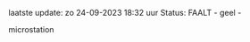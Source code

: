 laatste update: 
zo 24-09-2023 18:32   uur 
Status: FAALT - geel - 
<div class="service Y">microstation</div>